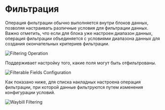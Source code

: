 # Фильтрация

Операция фильтрации обычно выполняется внутри блоков данных, позволяя настраивать различные условия для фильтрации данных. Важно отметить, что если для блока уже настроен диапазон данных, операция фильтрации объединяется с условиями диапазона данных для создания окончательных критериев фильтрации.

![Filtering Operation](https://static-docs.nocobase.com/da548ad1c170bef3d2359ac82764b534.png)

Поддерживает настройку того, какие поля могут быть отфильтрованы.

![Filterable Fields Configuration](https://static-docs.nocobase.com/85815dc40157571ba072cc392fbe43d4.png)

Как показано ниже, для списка накладных настроена операция фильтрации, при которой данные фильтруются путем изменения конфигурации условий.

![Waybill Filtering](https://static-docs.nocobase.com/02cabf6201fdf4165747c9fcde687a5e.gif)
